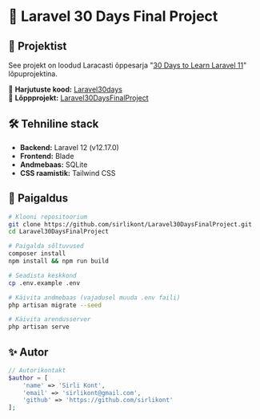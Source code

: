 # 🚀 Laravel 30 Days Final Project

## 📌 Projektist

See projekt on loodud Laracasti õppesarja "[30 Days to Learn Laravel 11](https://laracasts.com/series/30-days-to-learn-laravel-11)" lõpuprojektina.

🔗 **Harjutuste kood:** [Laravel30days](https://github.com/sirlikont/Laravel30days)  
🔗 **Lõppprojekt:** [Laravel30DaysFinalProject](https://github.com/sirlikont/Laravel30DaysFinalProject)


## 🛠️ Tehniline stack

- **Backend:** Laravel 12 (v12.17.0)
- **Frontend:** Blade
- **Andmebaas:** SQLite
- **CSS raamistik:** Tailwind CSS


## 🚀 Paigaldus

```bash
# Klooni repositoorium
git clone https://github.com/sirlikont/Laravel30DaysFinalProject.git
cd Laravel30DaysFinalProject

# Paigalda sõltuvused
composer install
npm install && npm run build

# Seadista keskkond
cp .env.example .env

# Käivita andmebaas (vajadusel muuda .env faili)
php artisan migrate --seed

# Käivita arendusserver
php artisan serve
```

## ✨ Autor

```php
// Autorikontakt
$author = [
    'name' => 'Sirli Kont',
    'email' => 'sirlikont@gmail.com',
    'github' => 'https://github.com/sirlikont'
];
```
